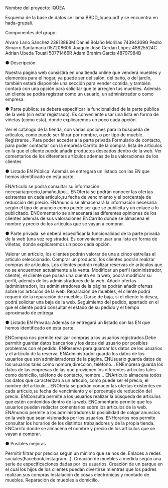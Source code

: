 Nombre del proyecto: IQÜEA 

Esquema de la base de datos se llama BBDD_Iquea.pdf y se encuentra en hada-grupal/.

Componentes del grupo:

Álvaro Lario Sánchez 23813883M
Daniel Bolaño Morillas 74394309G
Pedro Simarro Santamaría 05720860R
Joaquín José Cerdán López 48825524C
Adrian Ubeda Touati 50771466R 
Adam Brahim García 48797984B

● Descripción 

Nuestra página web consistirá en una tienda online que venderá muebles y elementos para el hogar, ya puede ser del salón, del baño, o del jardín, también estará disponible una sección para vender comida, y también contará con una opción para solicitar que te arreglen tus muebles. Además un cliente se podrá registrar como un usuario, un administrador o como empresa.

● Parte pública: se deberá especificar la funcionalidad de la parte pública de la web (sin estar registrado). Es conveniente usar una lista en forma de viñetas (como esta), donde explicaremos un poco cada opción. 

Ver el catálogo de la tienda, con varias opciones para la búsqueda de artículos, como puede ser filtrar por nombre, o por tipo de mueble.
Registrarse . Para poder acceder a la parte privada
Formulario de contacto, para poder contactar con la empresa
Carrito de la compra, lista de artículos en la que el cliente puede añadir productos deseados dentro de la web.
Ver comentarios de los diferentes artículos además de las valoraciones de los clientes


● Listado EN Pública: Además se entregará un listado con las EN que hemos identificado en esta parte. 

ENArticulo se podrá consultar su información necesaria:precio,tamaño,tipo...
ENOferta se  podrán conocer las ofertas existentes en cada artículo,su fecha de vencimiento y el porcentaje de reducción del precio.
ENAnuncio se almacenará la información necesaria según el tipo de anuncio como puede ser que se publicita y un enlace a lo publicitado.
ENComentario se almacenará las diferentes opiniones de los clientes además de sus valoraciones
ENCarrito donde se almacena el nombre y precio de los artículos que se vayan a comprar.

● Parte privada: se deberá especificar la funcionalidad de la parte privada de la web (una vez registrado). Es conveniente usar una lista en forma de viñetas, donde explicaremos un poco cada opción. 

Valorar un artículo, los clientes podrán valorar de una a cinco estrellas el artículo seleccionado.
Comprar un producto, los clientes podrán realizar compras de artículos.
Los clientes podrán realizar reservas de artículos que no se encuentren actualmente a la venta.
Modificar un perfil (administrador, cliente), el cliente que posea una cuenta en la web, podrá modificar su perfil, además de los administradores de la web.
Añadir ofertas (administrador), los administradores de la página podrán añadir ofertas sobre los artículos de la web.
Reparación de muebles, el cliente podrá requerir de la reparación de muebles.
Darse de baja, si el cliente lo desea, podrá solicitar una baja de la web.
Seguimiento del pedido, apartado en el que el cliente podrá consultar el estado de su pedido y el tiempo aproximado de entrega.

● Listado EN Privada: Además se entregará un listado con las EN que hemos identificado en esta parte. 

ENCompra nos permite realizar compras a los usuarios registrados.Debe permitir guardar datos bancarios y los datos del usuario por posibles problemas con el pedido.
ENReserva para guardar los datos de los usuarios y el artículo de la reserva.
ENAdministrador guarda los datos de los usuarios que son administradores de la página.
ENUsuario guarda datos de los usuarios tales como nombre,dirección, teléfono...
ENEmpresa guarda los datos de las empresas de las que provienen los diferentes artículos tales como domicilio, teléfono de contacto, nombre...
ENArticulo almacena todos los datos que caracterizan a un artículo, como puede ser el precio, el nombre del artículo…
ENOferta se  podrán conocer las ofertas existentes en cada artículo,su fecha de vencimiento y el porcentaje de reducción del precio.
ENConsulta permite a los usuarios realizar la búsqueda de artículos que estén contenidos dentro de la web.
ENComentario permite que los usuarios puedan redactar comentarios sobre los artículos de la web.
ENAnuncio permite a los administradores la posibilidad de colgar anuncios en la web que sean visionados por los usuarios.
ENHorarios nos permite consultar los horarios de los distintos trabajadores y de la propia tienda.
ENCarrito donde se almacena el nombre y precio de los artículos que se vayan a comprar.

● Posibles mejoras

Permitir filtrar por precios segun un mínimo que se nos de.
Enlaces a redes sociales(Facebook,Instagram...).
Creación de muebles a medida según una serie de especificaciones dadas por los usuarios.
Creación de un parque en el cual los hijos de los clientes puedan divertirse mientras que los padres realizan sus compras
Instalación de cosas electrónicas y montado de muebles.
Reparación de muebles a domicilio.
